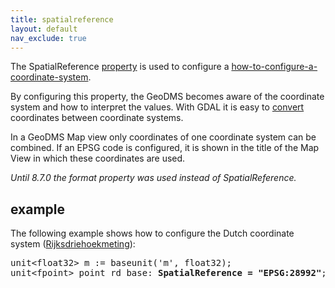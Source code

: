 ```yaml
---
title: spatialreference
layout: default
nav_exclude: true
---
```

The SpatialReference [property](property) is used to configure a [how-to-configure-a-coordinate-system](how-to-configure-a-coordinate-system).

By configuring this property, the GeoDMS becomes aware of the coordinate system and how to interpret the values.
With GDAL it is easy to [convert](convert) coordinates between coordinate systems.
 
In a GeoDMS Map view only coordinates of one coordinate system can be combined. If an EPSG code is configured, it is shown in the title of the Map View in which these coordinates are used. 

_Until 8.7.0 the format property was used instead of SpatialReference._

## example
The following example shows how to configure the Dutch coordinate system ([Rijksdriehoekmeting](https://nl.wikipedia.org/wiki/Rijksdriehoekscoördinaten)):

<pre>
unit&lt;float32&gt; m := baseunit('m', float32);
unit&lt;fpoint&gt; point_rd_base: <B>SpatialReference = "EPSG:28992"</B>; 
</pre>
